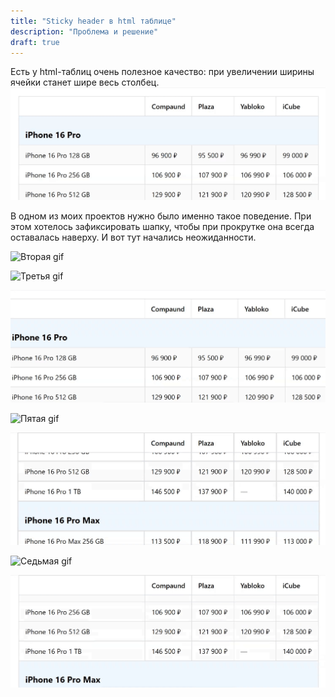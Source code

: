 ```yaml
---
title: "Sticky header в html таблице"
description: "Проблема и решение"
draft: true
---
```


Есть у html-таблиц очень полезное качество: при увеличении ширины ячейки станет шире весь столбец.
![Вот первая gif](/blog/img/2025-04-11-html-table/20250408_184100.gif)

В одном из моих проектов нужно было именно такое поведение. При этом хотелось зафиксировать шапку, чтобы при прокрутке она всегда оставалась наверху. И вот тут начались неожиданности.

![Вторая gif](/blog/img/2025-04-11-html-table/20250408_184620.gif)

![Третья gif](/blog/img/2025-04-11-html-table/20250408_184644.gif.gif)

![четвертая gif](/blog/img/2025-04-11-html-table/20250408_184710.gif)

![Пятая gif](/blog/img/2025-04-11-html-table/20250408_184927.gif) 

![Шестая gif](/blog/img/2025-04-11-html-table/20250408_184947.gif)

![Седьмая gif](/blog/img/2025-04-11-html-table/20250408_185609.gif)

![Восьмая gif](/blog/img/2025-04-11-html-table/20250408_185627.gif)

